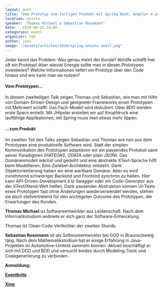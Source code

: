 ```yaml
---
layout: post
title: "Vom Prototyp zum fertigen Produkt mit Spring Boot, Angular 4 und einer Onion-Architecture"
location: onsite
speaker: "Thomas Michael & Sebastian Rosemann"
date:   2018-04-26 18:00
categories: event
organizer: JUG
author: jens
image: "/assets/articles/2018/spring-onions-small.png"
---
```

Jeder kennt das Problem: Was genau meint der Kunde? 
Abhilfe schafft hier oft ein Prototyp! 
Aber wieviel Energie sollte man in diesen Prototypen investieren? 
Welche Informationen liefert ein Prototyp über den Code hinaus und wie kann man sie nutzen?

#### Vom Prototypen...

In diesem zweiteiligen Talk zeigen Thomas und Sebastian, wie man mit Hilfe von Domain-Driven-Design und geeigneter Frameworks einen Prototypen mit Mehrwert schafft.
Das Fach-Modell wird diskutiert. 
Über BDD werden erste Specs erstellt. 
Mit JHipster erstellen wir auf Knopfdruck eine lauffähige Applikationen, mit Spring muss man etwas mehr tippen.

#### ...zum Produkt

Im zweiten Teil des Talks zeigen Sebastian und Thomas wie nun aus dem Prototypen eine produktreife Software wird. 
Statt der simplen Kommunikation des Prototypen adaptieren wir ein passendes Protokoll samt seiner Paradigmen (HATEOAS, ODATA oder plain JSON). 
Das Domänenmodell wächst und gedeiht und eine abstrakte XText-Sprache hilft beim Modellieren. 
Eine Zwiebel-Architektur entsteht. 
Dank Objektorientierung haben wir eine wartbare Domäne. 
Aber es wird zunehmend schwieriger Backend und Frontend synchron zu halten. 
Hier kann API-Driven-Development à la Swagger oder ein Code-Generator aus der XText/Xtend-Welt helfen. 
Dank passender Abstraktion können UI-Tests eines Prototypen fast ohne Änderungen wiederverwendet werden, stehen sie doch stellvertretend für den wichtigsten Outcome des Prototypen, die Erwartungen des Kunden.

**Thomas Michael** ist Softwareentwickler aus Leidenschaft. 
Nach dem Informatikstudium widmete er sich ganz der Software-Entwicklung.

Thomas ist Clean-Code-Verfechter der zweiten Stunde.

**Sebastian Rosemann** ist als Softwareentwickler bei GOD in Braunschweig tätig. 
Nach dem Mathematikstudium hat er einige Erfahrung in Java-Projekten im Automotive-Umfeld sammeln können.
Aktuell beschäftigt er sich mit DDD und BDD und versucht beides durch Modeling-Tools und Codegenerierung zu verbinden.

**Anmeldung:**

[**Eventbrite**](https://www.eventbrite.de/e/vom-prototyp-zum-fertigen-produkt-mit-spring-boot-angular-4-und-einer-onion-architecture-tickets-44640421703)

[**Xing**](https://www.xing.com/events/prototyp-fertigen-produkt-spring-boot-angular-4-1931823)

